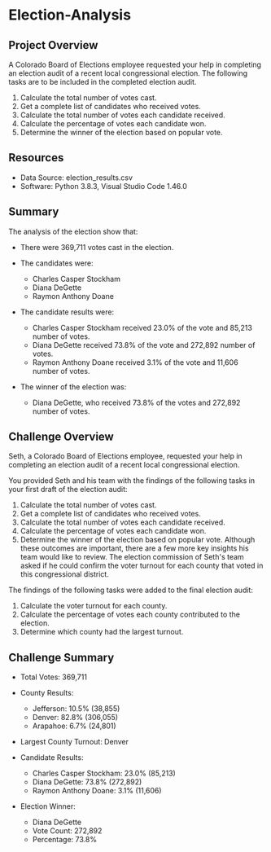 # Election-Analysis
## Project Overview
A Colorado Board of Elections employee requested your help in completing an election audit of a recent local congressional election. The following tasks are to be included in the completed election audit.

1. Calculate the total number of votes cast. 
2. Get a complete list of candidates who received votes. 
3. Calculate the total number of votes each candidate received. 
4. Calculate the percentage of votes each candidate won. 
5. Determine the winner of the election based on popular vote. 

## Resources
- Data Source: election_results.csv
- Software: Python 3.8.3, Visual Studio Code 1.46.0

## Summary
The analysis of the election show that:
- There were 369,711 votes cast in the election.
- The candidates were:
  - Charles Casper Stockham
  - Diana DeGette
  - Raymon Anthony Doane
 
- The candidate results were:
  - Charles Casper Stockham received 23.0% of the vote and 85,213 number of votes.
  - Diana DeGette received 73.8% of the vote and 272,892 number of votes.
  - Raymon Anthony Doane received 3.1% of the vote and 11,606 number of votes.

- The winner of the election was:
  - Diana DeGette, who received 73.8% of the votes and 272,892 number of votes.

## Challenge Overview
Seth, a Colorado Board of Elections employee, requested your help in completing an election audit of a recent local congressional election.

You provided Seth and his team with the findings of the following tasks in your first draft of the election audit:

1. Calculate the total number of votes cast. 
2. Get a complete list of candidates who received votes. 
3. Calculate the total number of votes each candidate received. 
4. Calculate the percentage of votes each candidate won. 
5. Determine the winner of the election based on popular vote.
Although these outcomes are important, there are a few more key insights his team would like to review. The election commission of Seth's team asked if he could confirm the voter turnout for each county that voted in this congressional district.

The findings of the following tasks were added to the final election audit:

1. Calculate the voter turnout for each county.
2. Calculate the percentage of votes each county contributed to the election.
3. Determine which county had the largest turnout.

## Challenge Summary
- Total Votes: 369,711
- County Results:

  - Jefferson: 10.5% (38,855)
  - Denver: 82.8% (306,055)
  - Arapahoe: 6.7% (24,801)
- Largest County Turnout: Denver

- Candidate Results:
  - Charles Casper Stockham: 23.0% (85,213)
  - Diana DeGette: 73.8% (272,892)
  - Raymon Anthony Doane: 3.1% (11,606)
- Election Winner:
  - Diana DeGette
  - Vote Count: 272,892
  - Percentage: 73.8%
